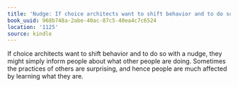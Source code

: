 ```yaml
---
title: 'Nudge: If choice architects want to shift behavior and to do so wit…'
book_uuid: 968b748a-2abe-40ac-87c5-40ea4c7c6524
location: '1125'
source: kindle
---
```


If choice architects want to shift behavior and to do so with a nudge, they might simply inform people about what other people are doing. Sometimes the practices of others are surprising, and hence people are much affected by learning what they are.